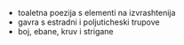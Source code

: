 - toaletna poezija s elementi na izvrashtenija
- gavra s estradni i poljuticheski trupove
- boj, ebane, kruv i strigane
